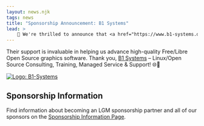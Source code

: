 ```yaml
---
layout: news.njk
tags: news
title: "Sponsorship Announcement: B1 Systems"
lead: >
    🎉 We're thrilled to announce that <a href="https://www.b1-systems.de">B1 Systems</a> is now a silver sponsor for the Libre Graphics Meeting 2025!
---
```


Their support is invaluable in helping us advance high-quality Free/Libre Open Source graphics software.
Thank you, [B1 Systems](https://www.b1-systems.de) – Linux/Open Source Consulting,
Training, Managed Service & Support! 🌐🤝


<a href="https://www.b1-systems.d"><img class="block-image" src="{{rootPath}}/img/partners/b1-systems_logo.svg" alt="Logo: B1-Systems" /></a>

## Sponsorship Information
Find information about becoming an LGM sponsorship partner and all of our sponsors on the [Sponsorship Information Page]({{rootPath}}/sponsors).

